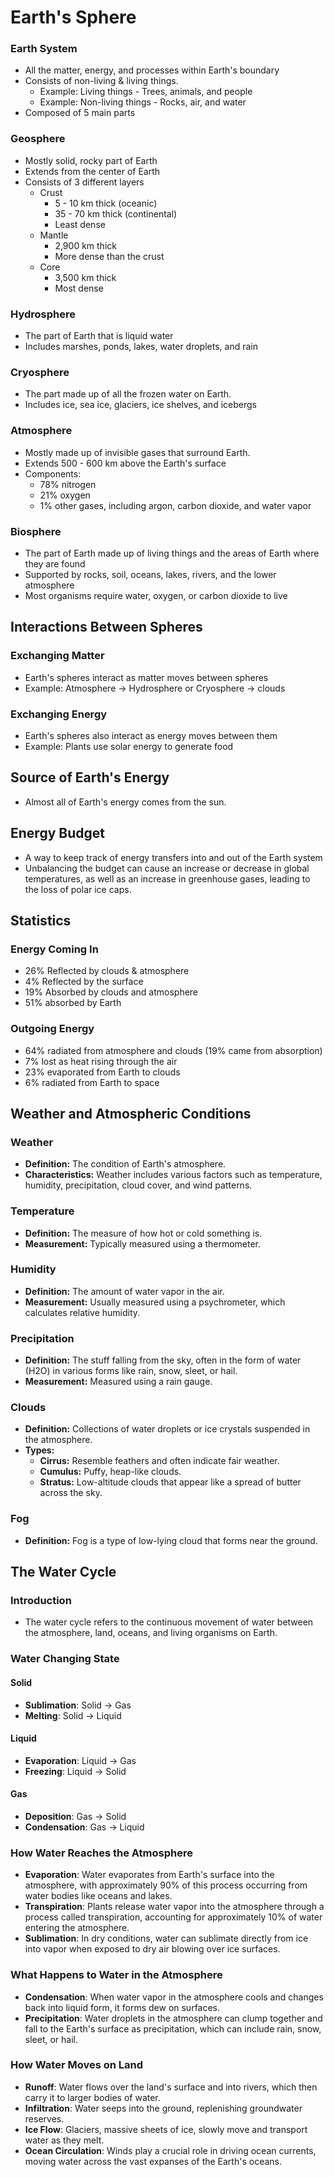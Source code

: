 # Earth's Sphere

### Earth System
- All the matter, energy, and processes within Earth's boundary
- Consists of non-living & living things.
    - Example: Living things - Trees, animals, and people
    - Example: Non-living things - Rocks, air, and water
- Composed of 5 main parts

### Geosphere
- Mostly solid, rocky part of Earth
- Extends from the center of Earth
- Consists of 3 different layers
    - Crust
        - 5 - 10 km thick (oceanic)
        - 35 - 70 km thick (continental)
        - Least dense
    - Mantle
        - 2,900 km thick
        - More dense than the crust
    - Core
        - 3,500 km thick
        - Most dense

### Hydrosphere
- The part of Earth that is liquid water
- Includes marshes, ponds, lakes, water droplets, and rain

### Cryosphere
- The part made up of all the frozen water on Earth.
- Includes ice, sea ice, glaciers, ice shelves, and icebergs

### Atmosphere
- Mostly made up of invisible gases that surround Earth.
- Extends 500 - 600 km above the Earth's surface
- Components:
    - 78% nitrogen
    - 21% oxygen
    - 1% other gases, including argon, carbon dioxide, and water vapor

### Biosphere
- The part of Earth made up of living things and the areas of Earth where they are found
- Supported by rocks, soil, oceans, lakes, rivers, and the lower atmosphere
- Most organisms require water, oxygen, or carbon dioxide to live

## Interactions Between Spheres

### Exchanging Matter
- Earth's spheres interact as matter moves between spheres
- Example: Atmosphere → Hydrosphere or Cryosphere → clouds

### Exchanging Energy
- Earth's spheres also interact as energy moves between them
- Example: Plants use solar energy to generate food

## Source of Earth's Energy

- Almost all of Earth's energy comes from the sun.

## Energy Budget

- A way to keep track of energy transfers into and out of the Earth system
- Unbalancing the budget can cause an increase or decrease in global temperatures, as well as an increase in greenhouse gases, leading to the loss of polar ice caps.

## Statistics

### Energy Coming In
- 26% Reflected by clouds & atmosphere
- 4% Reflected by the surface
- 19% Absorbed by clouds and atmosphere
- 51% absorbed by Earth

### Outgoing Energy
- 64% radiated from atmosphere and clouds (19% came from absorption)
- 7% lost as heat rising through the air
- 23% evaporated from Earth to clouds
- 6% radiated from Earth to space

## Weather and Atmospheric Conditions

### Weather
- **Definition:** The condition of Earth's atmosphere.
- **Characteristics:** Weather includes various factors such as temperature, humidity, precipitation, cloud cover, and wind patterns.

### Temperature
- **Definition:** The measure of how hot or cold something is.
- **Measurement:** Typically measured using a thermometer.

### Humidity
- **Definition:** The amount of water vapor in the air.
- **Measurement:** Usually measured using a psychrometer, which calculates relative humidity.

### Precipitation
- **Definition:** The stuff falling from the sky, often in the form of water (H2O) in various forms like rain, snow, sleet, or hail.
- **Measurement:** Measured using a rain gauge.

### Clouds
- **Definition:** Collections of water droplets or ice crystals suspended in the atmosphere.
- **Types:**
    - **Cirrus:** Resemble feathers and often indicate fair weather.
    - **Cumulus:** Puffy, heap-like clouds.
    - **Stratus:** Low-altitude clouds that appear like a spread of butter across the sky.

### Fog
- **Definition:** Fog is a type of low-lying cloud that forms near the ground.

## The Water Cycle

### Introduction
- The water cycle refers to the continuous movement of water between the atmosphere, land, oceans, and living organisms on Earth.

### Water Changing State
#### Solid
- **Sublimation**: Solid → Gas
- **Melting**: Solid → Liquid

#### Liquid
- **Evaporation**: Liquid → Gas
- **Freezing**: Liquid → Solid

#### Gas
- **Deposition**: Gas → Solid
- **Condensation**: Gas → Liquid

### How Water Reaches the Atmosphere
- **Evaporation**: Water evaporates from Earth's surface into the atmosphere, with approximately 90% of this process occurring from water bodies like oceans and lakes.
- **Transpiration**: Plants release water vapor into the atmosphere through a process called transpiration, accounting for approximately 10% of water entering the atmosphere.
- **Sublimation**: In dry conditions, water can sublimate directly from ice into vapor when exposed to dry air blowing over ice surfaces.

### What Happens to Water in the Atmosphere
- **Condensation**: When water vapor in the atmosphere cools and changes back into liquid form, it forms dew on surfaces.
- **Precipitation**: Water droplets in the atmosphere can clump together and fall to the Earth's surface as precipitation, which can include rain, snow, sleet, or hail.

### How Water Moves on Land
- **Runoff**: Water flows over the land's surface and into rivers, which then carry it to larger bodies of water.
- **Infiltration**: Water seeps into the ground, replenishing groundwater reserves.
- **Ice Flow**: Glaciers, massive sheets of ice, slowly move and transport water as they melt.
- **Ocean Circulation**: Winds play a crucial role in driving ocean currents, moving water across the vast expanses of the Earth's oceans.
